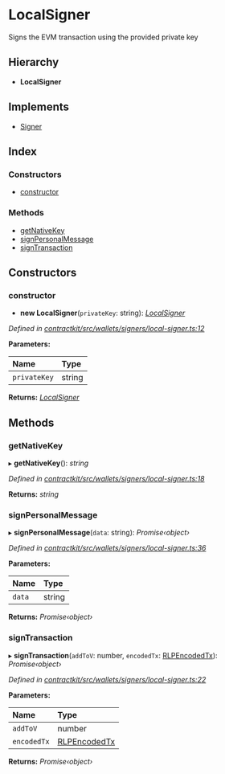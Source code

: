 # LocalSigner

Signs the EVM transaction using the provided private key

## Hierarchy

* **LocalSigner**

## Implements

* [Signer]()

## Index

### Constructors

* [constructor]()

### Methods

* [getNativeKey]()
* [signPersonalMessage]()
* [signTransaction]()

## Constructors

### constructor

+ **new LocalSigner**\(`privateKey`: string\): [_LocalSigner_]()

_Defined in_ [_contractkit/src/wallets/signers/local-signer.ts:12_](https://github.com/celo-org/celo-monorepo/blob/master/packages/contractkit/src/wallets/signers/local-signer.ts#L12)

**Parameters:**

| Name | Type |
| :--- | :--- |
| `privateKey` | string |

**Returns:** [_LocalSigner_]()

## Methods

### getNativeKey

▸ **getNativeKey**\(\): _string_

_Defined in_ [_contractkit/src/wallets/signers/local-signer.ts:18_](https://github.com/celo-org/celo-monorepo/blob/master/packages/contractkit/src/wallets/signers/local-signer.ts#L18)

**Returns:** _string_

### signPersonalMessage

▸ **signPersonalMessage**\(`data`: string\): _Promise‹object›_

_Defined in_ [_contractkit/src/wallets/signers/local-signer.ts:36_](https://github.com/celo-org/celo-monorepo/blob/master/packages/contractkit/src/wallets/signers/local-signer.ts#L36)

**Parameters:**

| Name | Type |
| :--- | :--- |
| `data` | string |

**Returns:** _Promise‹object›_

### signTransaction

▸ **signTransaction**\(`addToV`: number, `encodedTx`: [RLPEncodedTx]()\): _Promise‹object›_

_Defined in_ [_contractkit/src/wallets/signers/local-signer.ts:22_](https://github.com/celo-org/celo-monorepo/blob/master/packages/contractkit/src/wallets/signers/local-signer.ts#L22)

**Parameters:**

| Name | Type |
| :--- | :--- |
| `addToV` | number |
| `encodedTx` | [RLPEncodedTx]() |

**Returns:** _Promise‹object›_

